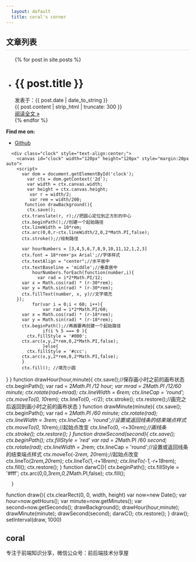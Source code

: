```yaml
---
  layout: default
  title: coral's corner
---
```

  <div class="contentBox col-xs-12 col-sm-9  col-md-8 ">
    <h2 style="border-bottom: 1px solid #ddd; padding-bottom:8px;">文章列表</h2>
    <ul class="posts">
      {% for post in site.posts %}
      <li class="clearfix">
          <div class="post-header">
            <h1>
              <a class="post-title-link">{{ post.title }}</a>
            </h1>
            <i></i>发表于：<span>{{ post.date | date_to_string }}</span>
          </div>
          <div class="post-content-preview">
            {{ post.content | strip_html | truncate: 300 }}
          </div>
          <div class="post-button text-center">
            <a class="btn" href="{{ post.url }}" rel="contents">
              阅读全文 »
            </a>
          </div>
      </li>
        {% endfor %}
  </ul>
      <p><b>Find me on:</b></p>
      <ul>
        <li><a href="https://github.com/fengye12">Github</a></li>
      </ul>

</div>
    <div class="hidden-xs col-sm-3  col-md-4">

      <div class="clock" style="text-align:center;">
        <canvas id="clock" width="120px" height="120px" style="margin:20px auto">
        <script>
          var dom = document.getElementById('clock');
            var ctx = dom.getContext('2d');
            var width = ctx.canvas.width;
            var height = ctx.canvas.height;
             var r = width/2;
             var rem = width/200;
           function drawBackground(){
            ctx.save();
          ctx.translate(r, r);//把圆心定位到正方形的中心
          ctx.beginPath();//创建一个起始路径
          ctx.lineWidth = 10*rem;
          ctx.arc(0,0,r-ctx.lineWidth/2,0,2*Math.PI,false);
          ctx.stroke();//绘制路径

          var hourNumbers = [3,4,5,6,7,8,9,10,11,12,1,2,3]
          ctx.font = 18*rem+'px Arial';//字体样式
          ctx.textAlign = "center";//水平居中
          ctx.textBaseline = 'middle';//垂直居中
              hourNumbers.forEach(function(number,i){
                var rad = i*2*Math.PI/12;
          var x = Math.cos(rad) * (r-30*rem);
          var y = Math.sin(rad) * (r-30*rem);
          ctx.fillText(number, x, y)//文字填充
        });
              for(var i = 0;i < 60; i++){
                  var rad = i*2*Math.PI/60;
          var x = Math.cos(rad) * (r-18*rem);
          var y = Math.sin(rad) * (r-18*rem);
          ctx.beginPath();//再画要再创建一个起始路径
                  if(i % 5 === 0 ){
            ctx.fillStyle = '#000';
          ctx.arc(x,y,2*rem,0,2*Math.PI,false);
                  }else{
            ctx.fillStyle = '#ccc';
          ctx.arc(x,y,2*rem,0,2*Math.PI,false);
          }
          ctx.fill(); //填充小圆
 }
}
      function drawHour(hour,minute){
            ctx.save();//保存画小时之前的画布状态
          ctx.beginPath();
          var rad = 2*Math.PI /12 *hour;
          var mrad = 2*Math.PI /12/60 *minute;
           ctx.rotate(rad+mrad);
          ctx.lineWidth = 6*rem;
          ctx.lineCap = 'round';
          ctx.moveTo(0, 10*rem);
          ctx.lineTo(0, -r/2);
          ctx.stroke();
          ctx.restore();//画完之后返回到画小时之前的画布状态
  }
      function drawMinute(minute){
            ctx.save();
          ctx.beginPath();
          var rad = 2*Math.PI /60 *minute;
          ctx.rotate(rad);
          ctx.lineWidth = 3*rem;
          ctx.lineCap = 'round';//设置或返回线条的结束端点样式
          ctx.moveTo(0, 10*rem);//起始点改变
          ctx.lineTo(0, -r+30*rem);//画线条
          ctx.stroke();
          ctx.restore();
  }
      function drawSecond(second){
            ctx.save();
          ctx.beginPath();
          ctx.fillStyle = 'red'
          var rad = 2*Math.PI /60 *second;
          ctx.rotate(rad);
          ctx.lineWidth = 2*rem;
          ctx.lineCap = 'round';//设置或返回线条的结束端点样式
          ctx.moveTo(-2*rem, 20*rem);//起始点改变
          ctx.lineTo(2*rem,20*rem);
          ctx.lineTo(1,-r+18*rem);
          ctx.lineTo(-1,-r+18*rem);
          ctx.fill();
          ctx.restore();
  }
  function darwC(){
            ctx.beginPath();
          ctx.fillStyle = '#fff';
          ctx.arc(0,0,3*rem,0,2*Math.PI,false);
          ctx.fill();
    
      }
  function draw(){
            ctx.clearRect(0, 0, width, height)
          var now=new Date();
          var hour=now.getHours();
          var minute=now.getMinutes();
          var second=now.getSeconds();
          drawBackground();
          drawHour(hour,minute);
          drawMinute(minute);
          drawSecond(second);
          darwC();
          ctx.restore();
  }
  draw();
  setInterval(draw, 1000)
      </script>
      </div>
      <div class="user-box">
        <h2>coral</h2>
        <div>专注于前端知识分享，微信公众号：前后端技术分享屋</div>
      </div>
    </div>
